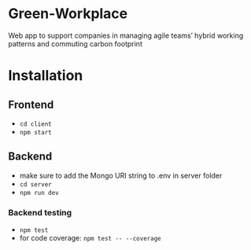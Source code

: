 # Green-Workplace
Web app to support companies in managing agile teams’ hybrid working patterns and commuting carbon footprint

# Installation
## Frontend
- `cd client`
- `npm start`

## Backend
- make sure to add the Mongo URI string to .env in server folder
- `cd server`
- `npm run dev`

### Backend testing
- `npm test`
- for code coverage: `npm test -- --coverage`
